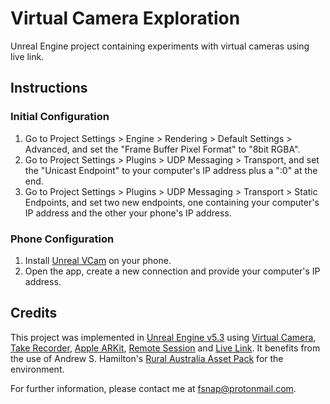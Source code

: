 # Virtual Camera Exploration
Unreal Engine project containing experiments with virtual cameras using live link.

## Instructions

### Initial Configuration

1. Go to Project Settings > Engine > Rendering > Default Settings > Advanced, and set the "Frame Buffer Pixel Format" to "8bit RGBA".
2. Go to Project Settings > Plugins > UDP Messaging > Transport, and set the "Unicast Endpoint" to your computer's IP address plus a ":0" at the end.
3. Go to Project Settings > Plugins > UDP Messaging > Transport > Static Endpoints, and set two new endpoints, one containing your computer's IP address and the other your phone's IP address.
### Phone Configuration

1. Install [Unreal VCam](https://apps.apple.com/us/app/unreal-vcam/id1547309663) on your phone.
2. Open the app, create a new connection and provide your computer's IP address.

## Credits

This project was implemented in [Unreal Engine v5.3](https://dev.epicgames.com/documentation/en-us/unreal-engine/unreal-engine-5.3-release-notes?application_version=5.3) using [Virtual Camera](https://dev.epicgames.com/documentation/en-us/unreal-engine/virtual-cameras-in-unreal-engine?application_version=5.3), [Take Recorder](https://dev.epicgames.com/documentation/en-us/unreal-engine/take-recorder-in-unreal-engine?application_version=5.3), [Apple ARKit](https://dev.epicgames.com/documentation/en-us/unreal-engine/developing-for-arkit-in-unreal-engine?application_version=5.3), [Remote Session](https://dev.epicgames.com/documentation/en-us/unreal-engine/using-the-remote-session-plugin-for-ios-development-in-unreal-engine?application_version=5.3) and [Live Link](https://dev.epicgames.com/documentation/en-us/unreal-engine/live-link-in-unreal-engine?application_version=5.3).
It benefits from the use of Andrew S. Hamilton's [Rural Australia Asset Pack](https://www.unrealengine.com/marketplace/en-US/product/rural-australia) for the environment.

For further information, please contact me at fsnap@protonmail.com.
